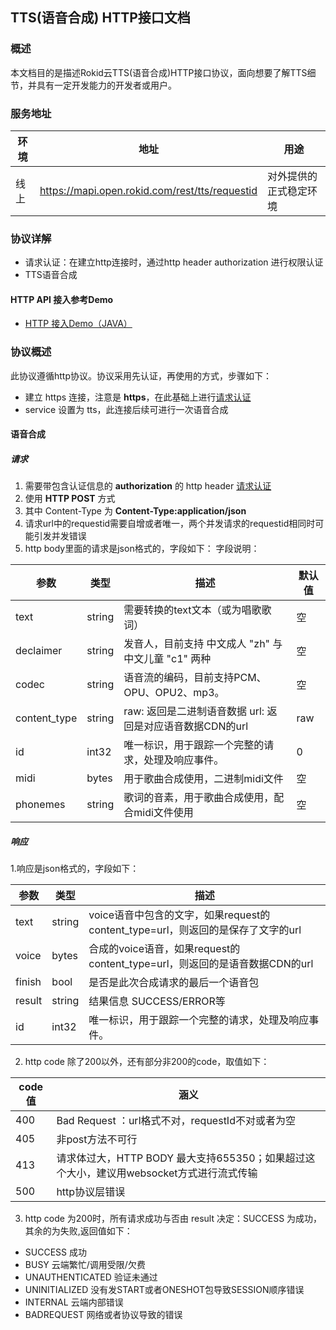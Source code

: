 ## TTS(语音合成) HTTP接口文档

### 概述

本文档目的是描述Rokid云TTS(语音合成)HTTP接口协议，面向想要了解TTS细节，并具有一定开发能力的开发者或用户。


### 服务地址

| 环境 | 地址                                   | 用途                   |
| ---- | -------------------------------------- | ---------------------- |
| 线上 | https://mapi.open.rokid.com/rest/tts/requestid     | 对外提供的正式稳定环境 |


### 协议详解

- 请求认证：在建立http连接时，通过http header authorization 进行权限认证
- TTS语音合成

#### HTTP API 接入参考Demo
- [HTTP 接入Demo（JAVA）](https://github.com/Rokid/mapi-demo-outer)


### 协议概述

此协议遵循http协议。协议采用先认证，再使用的方式，步骤如下：

* 建立 https 连接，注意是 **https**，在此基础上进行[请求认证](https://developer.rokid.com/docs/3-ApiReference/mapi-doc/gw-auth-api.html)
* service 设置为 tts，此连接后续可进行一次语音合成


#### 语音合成

##### 请求

1. 需要带包含认证信息的 **authorization** 的 http header [请求认证](https://developer.rokid.com/docs/3-ApiReference/mapi-doc/gw-auth-api.html)
2. 使用 **HTTP POST** 方式
3. 其中 Content-Type 为 **Content-Type:application/json**
4. 请求url中的requestid需要自增或者唯一，两个并发请求的requestid相同时可能引发并发错误
5. http body里面的请求是json格式的，字段如下：
 字段说明：
 
| 参数     | 类型        | 描述                   | 默认值  |
| ------ | --------- | -------------------- | ---- |
| text   | string    | 需要转换的text文本（或为唱歌歌词）          | 空   |
| declaimer | string | 发音人，目前支持 中文成人 "zh" 与 中文儿童 "c1" 两种 | 空 |
| codec     | string | 语音流的编码，目前支持PCM、OPU、OPU2、mp3。   | 空 |
| content_type | string | raw: 返回是二进制语音数据  url: 返回是对应语音数据CDN的url | raw  |
| id        | int32  | 唯一标识，用于跟踪一个完整的请求，处理及响应事件。   | 0    |
| midi      | bytes  | 用于歌曲合成使用，二进制midi文件   | 空    |
| phonemes  | string | 歌词的音素，用于歌曲合成使用，配合midi文件使用   | 空    |

  

##### 响应

1.响应是json格式的，字段如下：

| 参数    | 类型     | 描述            |
| ----- | ------ | ------------- |
| text  | string | voice语音中包含的文字，如果request的content_type=url，则返回的是保存了文字的url |
| voice | bytes  | 合成的voice语音，如果request的content_type=url，则返回的是语音数据CDN的url    |
| finish   | bool | 是否是此次合成请求的最后一个语音包 |
| result  | string | 结果信息  SUCCESS/ERROR等 |
| id        | int32  | 唯一标识，用于跟踪一个完整的请求，处理及响应事件。   |

2. http code 除了200以外，还有部分非200的code，取值如下：

| code 值         | 涵义           |
| ----------------- | -------------- |
| 400           | Bad Request ：url格式不对，requestId不对或者为空 |
| 405           | 非post方法不可行       |
| 413           | 请求体过大，HTTP BODY 最大支持655350；如果超过这个大小，建议用websocket方式进行流式传输|
| 500           | http协议层错误     |


3. http code 为200时，所有请求成功与否由 result 决定：SUCCESS 为成功，其余的为失败,返回值如下：
  - SUCCESS 成功
  - BUSY 云端繁忙/调用受限/欠费
  - UNAUTHENTICATED 验证未通过
  - UNINITIALIZED 没有发START或者ONESHOT包导致SESSION顺序错误
  - INTERNAL 云端内部错误
  - BADREQUEST 网络或者协议导致的错误


